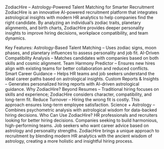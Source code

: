 ZodiacHire – Astrology-Powered Talent Matching for Smarter Recruitment
ZodiacHire is an innovative AI-powered recruitment platform that integrates astrological insights with modern HR analytics to help companies find the right candidate. By analyzing an individual’s zodiac traits, planetary alignments, and birth charts, ZodiacHire provides deeper personality insights to improve hiring decisions, workplace compatibility, and team dynamics.

Key Features:
Astrology-Based Talent Matching – Uses zodiac signs, moon phases, and planetary influences to assess personality and job fit.
AI-Driven Compatibility Analysis – Matches candidates with companies based on both skills and cosmic alignment.
Team Harmony Predictor – Ensures new hires align with existing teams for better collaboration and reduced conflicts.
Smart Career Guidance – Helps HR teams and job seekers understand the ideal career paths based on astrological insights.
Custom Reports & Insights – Generates personalized hiring reports with AI-driven astrological guidance.
Why ZodiacHire?
Beyond Resumes – Traditional hiring focuses on skills and experience; ZodiacHire considers character, compatibility, and long-term fit.
Reduce Turnover – Hiring the wrong fit is costly. This approach ensures long-term employee satisfaction.
Science + Astrology – Combines psychometric analysis with astrological wisdom for data-backed hiring decisions.
Who Can Use ZodiacHire?
HR professionals and recruiters looking for better hiring decisions.
Companies seeking to build harmonious, high-performing teams.
Job seekers who want career advice based on astrology and personality strengths.
ZodiacHire brings a unique approach to recruitment by blending modern HR analytics with the ancient wisdom of astrology, creating a more holistic and insightful hiring process.
